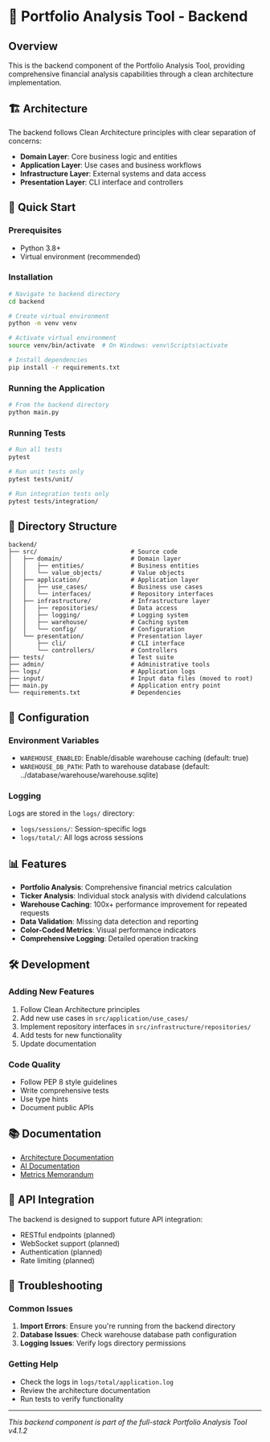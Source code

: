 # 🚀 Portfolio Analysis Tool - Backend

## Overview

This is the backend component of the Portfolio Analysis Tool, providing comprehensive financial analysis capabilities through a clean architecture implementation.

## 🏗️ Architecture

The backend follows Clean Architecture principles with clear separation of concerns:

- **Domain Layer**: Core business logic and entities
- **Application Layer**: Use cases and business workflows  
- **Infrastructure Layer**: External systems and data access
- **Presentation Layer**: CLI interface and controllers

## 🚀 Quick Start

### Prerequisites

- Python 3.8+
- Virtual environment (recommended)

### Installation

```bash
# Navigate to backend directory
cd backend

# Create virtual environment
python -m venv venv

# Activate virtual environment
source venv/bin/activate  # On Windows: venv\Scripts\activate

# Install dependencies
pip install -r requirements.txt
```

### Running the Application

```bash
# From the backend directory
python main.py
```

### Running Tests

```bash
# Run all tests
pytest

# Run unit tests only
pytest tests/unit/

# Run integration tests only
pytest tests/integration/
```

## 📁 Directory Structure

```
backend/
├── src/                          # Source code
│   ├── domain/                   # Domain layer
│   │   ├── entities/             # Business entities
│   │   └── value_objects/        # Value objects
│   ├── application/              # Application layer
│   │   ├── use_cases/            # Business use cases
│   │   └── interfaces/           # Repository interfaces
│   ├── infrastructure/           # Infrastructure layer
│   │   ├── repositories/         # Data access
│   │   ├── logging/              # Logging system
│   │   ├── warehouse/            # Caching system
│   │   └── config/               # Configuration
│   └── presentation/             # Presentation layer
│       ├── cli/                  # CLI interface
│       └── controllers/          # Controllers
├── tests/                        # Test suite
├── admin/                        # Administrative tools
├── logs/                         # Application logs
├── input/                        # Input data files (moved to root)
├── main.py                       # Application entry point
└── requirements.txt              # Dependencies
```

## 🔧 Configuration

### Environment Variables

- `WAREHOUSE_ENABLED`: Enable/disable warehouse caching (default: true)
- `WAREHOUSE_DB_PATH`: Path to warehouse database (default: ../database/warehouse/warehouse.sqlite)

### Logging

Logs are stored in the `logs/` directory:
- `logs/sessions/`: Session-specific logs
- `logs/total/`: All logs across sessions

## 📊 Features

- **Portfolio Analysis**: Comprehensive financial metrics calculation
- **Ticker Analysis**: Individual stock analysis with dividend calculations
- **Warehouse Caching**: 100x+ performance improvement for repeated requests
- **Data Validation**: Missing data detection and reporting
- **Color-Coded Metrics**: Visual performance indicators
- **Comprehensive Logging**: Detailed operation tracking

## 🛠️ Development

### Adding New Features

1. Follow Clean Architecture principles
2. Add new use cases in `src/application/use_cases/`
3. Implement repository interfaces in `src/infrastructure/repositories/`
4. Add tests for new functionality
5. Update documentation

### Code Quality

- Follow PEP 8 style guidelines
- Write comprehensive tests
- Use type hints
- Document public APIs

## 📚 Documentation

- [Architecture Documentation](../docs/ARCHITECTURE.md)
- [AI Documentation](../docs/AI.MD)
- [Metrics Memorandum](../docs/METRICS_MEMORANDUM.md)

## 🔄 API Integration

The backend is designed to support future API integration:

- RESTful endpoints (planned)
- WebSocket support (planned)
- Authentication (planned)
- Rate limiting (planned)

## 🐛 Troubleshooting

### Common Issues

1. **Import Errors**: Ensure you're running from the backend directory
2. **Database Issues**: Check warehouse database path configuration
3. **Logging Issues**: Verify logs directory permissions

### Getting Help

- Check the logs in `logs/total/application.log`
- Review the architecture documentation
- Run tests to verify functionality

---

*This backend component is part of the full-stack Portfolio Analysis Tool v4.1.2*
